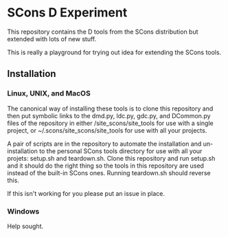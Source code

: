 # SCons D Experiment

This repository contains the D tools from the SCons distribution but extended with lots of new stuff.

This is really a playground for trying out idea for extending the SCons tools.

## Installation

### Linux, UNIX, and MacOS

The canonical way of installing these tools is to clone this repository and then put symbolic links to the
dmd.py, ldc.py, gdc.py, and DCommon.py files of the repository in either
<project-root>/site\_scons/site\_tools for use with a single project, or ~/.scons/site\_scons/site\_tools
for use with all your projects.

A pair of scripts are in the repository to automate the installation and un-installation to the personal
SCons tools directory for use with all your projets: setup.sh and teardown.sh. Clone this repository and run
setup.sh and it should do the right thing so the tools in this repository are used instead of the built-in SCons
ones. Running teardown.sh should reverse this.

If this isn't working for you please put an issue in place.

### Windows

Help sought.

